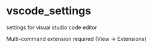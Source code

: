 # vscode_settings
settings for visual studio code editor

Multi-command extension required (View -> Extensions)


